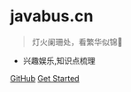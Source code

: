 <!-- ![logo](_media/icon.png) -->

# javabus.cn

> 灯火阑珊处，看繁华似锦🌸

* 兴趣娱乐,知识点梳理

[GitHub](https://github.com/javastar920905/mdbook)
[Get Started](https://javastar920905.github.io/mdbook/#/README)